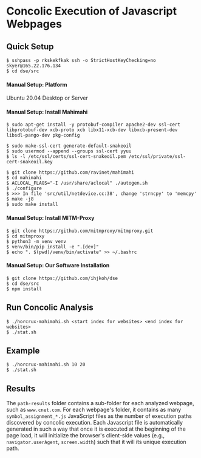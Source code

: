 # Concolic Execution of Javascript Webpages

## Quick Setup
    $ sshpass -p rkskekfkak ssh -o StrictHostKeyChecking=no  skyer@165.22.176.134
    $ cd dse/src
    
#### Manual Setup: Platform
Ubuntu 20.04 Desktop or Server

#### Manual Setup: Install Mahimahi
    $ sudo apt-get install -y protobuf-compiler apache2-dev ssl-cert libprotobuf-dev xcb-proto xcb libx11-xcb-dev libxcb-present-dev libsdl-pango-dev pkg-config

    $ sudo make-ssl-cert generate-default-snakeoil
    $ sudo usermod --append --groups ssl-cert yyuu
    $ ls -l /etc/ssl/certs/ssl-cert-snakeoil.pem /etc/ssl/private/ssl-cert-snakeoil.key

    $ git clone https://github.com/ravinet/mahimahi
    $ cd mahimahi
    $ ACLOCAL_FLAGS="-I /usr/share/aclocal" ./autogen.sh
    $ ./configure
    $ >>> In file 'src/util/netdevice.cc:38', change 'strncpy' to 'memcpy'
    $ make -j8
    $ sudo make install

#### Manual Setup: Install MITM-Proxy
    $ git clone https://github.com/mitmproxy/mitmproxy.git
    $ cd mitmproxy
    $ python3 -m venv venv
    $ venv/bin/pip install -e ".[dev]"
    $ echo ". $(pwd)/venv/bin/activate" >> ~/.bashrc

#### Manual Setup: Our Software Installation
    $ git clone https://github.com/ihjkoh/dse
    $ cd dse/src
    $ npm install
    
## Run Concolic Analysis
    $ ./horcrux-mahimahi.sh <start index for websites> <end index for websites>
    $ ./stat.sh 
    
## Example
    $ ./horcrux-mahimahi.sh 10 20
    $ ./stat.sh 

## Results
The `path-results` folder contains a sub-folder for each analyzed webpage, such as `www.cnet.com`. For each webpage's folder, it contains as many `symbol_assignment_*.js` JavaScript files as the number of execution paths discovered by concolic execution. Each Javascript file is automatically generated in such a way that once it is executed at the beginning of the page load, it will initialize the browser's client-side values (e.g., `navigator.userAgent`, `screen.width`) such that it will its unique execution path. 

